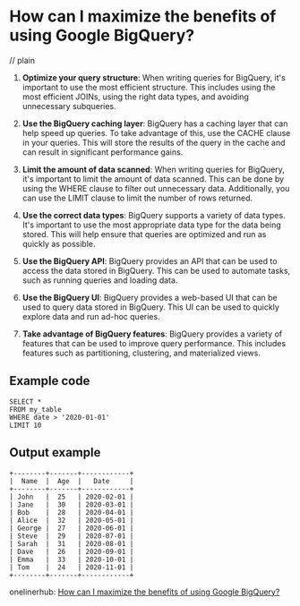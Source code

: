 # How can I maximize the benefits of using Google BigQuery?
// plain

1. **Optimize your query structure**: When writing queries for BigQuery, it's important to use the most efficient structure. This includes using the most efficient JOINs, using the right data types, and avoiding unnecessary subqueries.

2. **Use the BigQuery caching layer**: BigQuery has a caching layer that can help speed up queries. To take advantage of this, use the CACHE clause in your queries. This will store the results of the query in the cache and can result in significant performance gains.

3. **Limit the amount of data scanned**: When writing queries for BigQuery, it's important to limit the amount of data scanned. This can be done by using the WHERE clause to filter out unnecessary data. Additionally, you can use the LIMIT clause to limit the number of rows returned.

4. **Use the correct data types**: BigQuery supports a variety of data types. It's important to use the most appropriate data type for the data being stored. This will help ensure that queries are optimized and run as quickly as possible.

5. **Use the BigQuery API**: BigQuery provides an API that can be used to access the data stored in BigQuery. This can be used to automate tasks, such as running queries and loading data.

6. **Use the BigQuery UI**: BigQuery provides a web-based UI that can be used to query data stored in BigQuery. This UI can be used to quickly explore data and run ad-hoc queries.

7. **Take advantage of BigQuery features**: BigQuery provides a variety of features that can be used to improve query performance. This includes features such as partitioning, clustering, and materialized views.

## Example code

```
SELECT *
FROM my_table
WHERE date > '2020-01-01'
LIMIT 10
```

## Output example

```
+--------+-------+------------+
|  Name  |  Age  |   Date     |
+--------+-------+------------+
| John   |  25   | 2020-02-01 |
| Jane   |  30   | 2020-03-01 |
| Bob    |  28   | 2020-04-01 |
| Alice  |  32   | 2020-05-01 |
| George |  27   | 2020-06-01 |
| Steve  |  29   | 2020-07-01 |
| Sarah  |  31   | 2020-08-01 |
| Dave   |  26   | 2020-09-01 |
| Emma   |  33   | 2020-10-01 |
| Tom    |  24   | 2020-11-01 |
+--------+-------+------------+
```

onelinerhub: [How can I maximize the benefits of using Google BigQuery?](https://onelinerhub.com/google-big-query/how-can-i-maximize-the-benefits-of-using-google-bigquery)